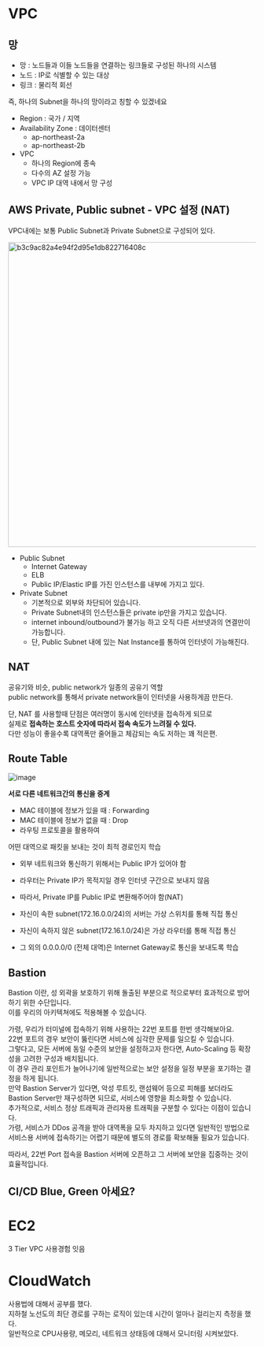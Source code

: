 # VPC 
## 망
  
* 망 : 노드들과 이들 노드들을 연결하는 링크들로 구성된 하나의 시스템    
* 노드 : IP로 식별할 수 있는 대상         
* 링크 : 물리적 회선         
     
즉, 하나의 Subnet을 하나의 망이라고 칭할 수 있겠네요        
      
* Region : 국가 / 지역       
* Availability Zone : 데이터센터       
    * ap-northeast-2a      
    * ap-northeast-2b       
* VPC          
    * 하나의 Region에 종속       
    * 다수의 AZ 설정 가능          
    * VPC IP 대역 내에서 망 구성         

## AWS Private, Public subnet - VPC 설정 (NAT)
  
VPC내에는 보통 Public Subnet과 Private Subnet으로 구성되어 있다.     
  
<img width="619" alt="b3c9ac82a4e94f2d95e1db822716408c" src="https://user-images.githubusercontent.com/50267433/147627981-099fd924-47f8-4f81-b945-4c8966cdc31b.png">            

* Public Subnet                
    * Internet Gateway                  
    * ELB            
    * Public IP/Elastic IP를 가진 인스턴스를 내부에 가지고 있다.                 
* Private Subnet            
    * 기본적으로 외부와 차단되어 있습니다.     
    * Private Subnet내의 인스턴스들은 private ip만을 가지고 있습니다.      
    * internet inbound/outbound가 불가능 하고 오직 다른 서브넷과의 연결만이 가능합니다.      
    * 단, Public Subnet 내에 있는 Nat Instance를 통하여 인터넷이 가능해진다.     
    
## NAT     
공유기와 비슷, public network가 일종의 공유기 역할     
public network를 통해서 private network들이 인터넷을 사용하게끔 만든다.        
          
단, NAT 를 사용할때 단점은 여러명이 동시에 인터넷을 접속하게 되므로             
실제로 **접속하는 호스트 숫자에 따라서 접속 속도가 느려질 수 있다.**              
다만 성능이 좋을수록 대역폭만 줄어들고 체감되는 속도 저하는 꽤 적은편.         
   
## Route Table   

![image](https://user-images.githubusercontent.com/50267433/147628128-54555475-ed4d-4ee5-b0dd-95d8a761acf2.png)    
   
**서로 다른 네트워크간의 통신을 중계**     
* MAC 테이블에 정보가 있을 때 : Forwarding      
* MAC 테이블에 정보가 없을 때 : Drop     
* 라우팅 프로토콜을 활용하여       
          
어떤 대역으로 패킷을 보내는 것이 최적 경로인지 학습      
    
* 외부 네트워크와 통신하기 위해서는 Public IP가 있어야 함     
* 라우터는 Private IP가 목적지일 경우 인터넷 구간으로 보내지 않음     
* 따라서, Private IP를 Public IP로 변환해주어야 함(NAT)      

* 자신이 속한 subnet(172.16.0.0/24)의 서버는 가상 스위치를 통해 직접 통신
* 자신이 속하지 않은 subnet(172.16.1.0/24)은 가상 라우터를 통해 직접 통신
* 그 외의 0.0.0.0/0 (전체 대역)은 Internet Gateway로 통신을 보내도록 학습
     
## Bastion       
   
Bastion 이란, 성 외곽을 보호하기 위해 돌출된 부분으로 적으로부터 효과적으로 방어하기 위한 수단입니다.       
이를 우리의 아키텍쳐에도 적용해볼 수 있습니다.     
     
가령, 우리가 터미널에 접속하기 위해 사용하는 22번 포트를 한번 생각해보아요.        
22번 포트의 경우 보안이 뚫린다면 서비스에 심각한 문제를 일으킬 수 있습니다.     
그렇다고, 모든 서버에 동일 수준의 보안을 설정하고자 한다면, Auto-Scaling 등 확장성을 고려한 구성과 배치됩니다.         
이 경우 관리 포인트가 늘어나기에 일반적으로는 보안 설정을 일정 부분을 포기하는 결정을 하게 됩니다.        
만약 Bastion Server가 있다면, 악성 루트킷, 랜섬웨어 등으로 피해를 보더라도 Bastion Server만 재구성하면 되므로, 서비스에 영향을 최소화할 수 있습니다.     
추가적으로, 서비스 정상 트래픽과 관리자용 트래픽을 구분할 수 있다는 이점이 있습니다.       
가령, 서비스가 DDos 공격을 받아 대역폭을 모두 차지하고 있다면 일반적인 방법으로 서비스용 서버에 접속하기는 어렵기 때문에 별도의 경로를 확보해둘 필요가 있습니다.   
      
따라서, 22번 Port 접속을 Bastion 서버에 오픈하고 그 서버에 보안을 집중하는 것이 효율적입니다.      

  
## CI/CD Blue, Green 아세요?


# EC2 
3 Tier VPC 사용경험 잇음 

# CloudWatch  
   
사용법에 대해서 공부를 했다.        
지하철 노선도의 최단 경로를 구하는 로직이 있는데 시간이 얼마나 걸리는지 측정을 했다.   
일반적으로 CPU사용량, 메모리, 네트워크 상태등에 대해서 모니터링 시켜보았다.  

